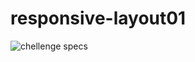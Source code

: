 # responsive-layout01

![chellenge specs](https://user-images.githubusercontent.com/69251867/132966669-63f7f55a-8e61-462c-b923-5e8f34547f99.png)

